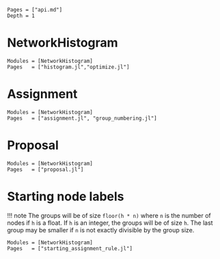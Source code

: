 ```@contents
Pages = ["api.md"]
Depth = 1
```

# NetworkHistogram

```@autodocs
Modules = [NetworkHistogram]
Pages   = ["histogram.jl","optimize.jl"]
```

# Assignment 

```@autodocs
Modules = [NetworkHistogram]
Pages   = ["assignment.jl", "group_numbering.jl"]
```


# Proposal

```@autodocs
Modules = [NetworkHistogram]
Pages   = ["proposal.jl"]
```


# Starting node labels

!!! note
    The groups will be of size `floor(h * n)` where `n` is the number of nodes if `h` is a
    float. If `h` is an integer, the groups will be of size `h`. The last group may be
    smaller if `n` is not exactly divisible by the group size.


```@autodocs
Modules = [NetworkHistogram]
Pages   = ["starting_assignment_rule.jl"]
```